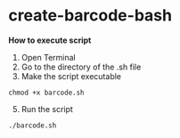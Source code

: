 # create-barcode-bash
**How to execute script**
1. Open Terminal
2. Go to the directory of the .sh file
3. Make the script executable
```
chmod +x barcode.sh
```
5. Run the script
```
./barcode.sh
```
  
